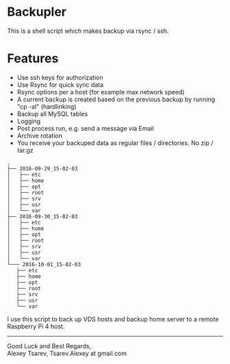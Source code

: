 # Backupler
This is a shell script which makes backup via rsync / ssh.

# Features
 - Use ssh keys for authorization
 - Use Rsync for quick sync data
 - Rsync options per a host (for example max network speed)
 - A current backup is created based on the previous backup by running "cp -al" (hardlinking)
 - Backup all MySQL tables
 - Logging
 - Post process run, e.g. send a message via Email
 - Archive rotation
 - You receive your backuped data as regular files / directories. No zip / tar.gz
 ~~~
.
├── 2016-09-29_15-02-03
│   ├── etc
│   ├── home
│   ├── opt
│   ├── root
│   ├── srv
│   ├── usr
│   └── var
├── 2016-09-30_15-02-03
│   ├── etc
│   ├── home
│   ├── opt
│   ├── root
│   ├── srv
│   ├── usr
│   └── var
└─── 2016-10-01_15-02-03
    ├── etc
    ├── home
    ├── opt
    ├── root
    ├── srv
    ├── usr
    └── var
~~~

I use this script to back up VDS hosts
and backup home server to a remote Raspberry Pi 4 host.

---


Good Luck and Best Regards,  
Alexey Tsarev, Tsarev.Alexey at gmail.com
